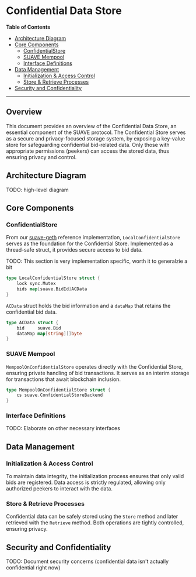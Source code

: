 <!-- omit from toc -->
# Confidential Data Store

<div class="hideInDocs">

**Table of Contents**

<!-- TOC -->

- [Architecture Diagram](#architecture-diagram)
- [Core Components](#core-components)
  - [ConfidentialStore](#confidentialstore)
  - [SUAVE Mempool](#suave-mempool)
  - [Interface Definitions](#interface-definitions)
- [Data Management](#data-management)
  - [Initialization \& Access Control](#initialization--access-control)
  - [Store \& Retrieve Processes](#store--retrieve-processes)
- [Security and Confidentiality](#security-and-confidentiality)

<!-- /TOC -->

---

</div>

<!-- omit from toc -->
## Overview

This document provides an overview of the Confidential Data Store, an essential component of the SUAVE protocol. The Confidential Store serves as a secure and privacy-focused storage system, by exposing a key-value store for safeguarding confidential bid-related data. Only those with appropriate permissions (peekers) can access the stored data, thus ensuring privacy and control.

## Architecture Diagram

TODO: high-level diagram

## Core Components

### ConfidentialStore

From our [suave-geth](https://github.com/flashbots/suave-geth/tree/main) reference implementation, `LocalConfidentialStore` serves as the foundation for the Confidential Store. Implemented as a thread-safe struct, it provides secure access to bid data.

TODO: This section is very implementation specific, worth it to generalzie a bit

```go
type LocalConfidentialStore struct {
	lock sync.Mutex
	bids map[suave.BidId]ACData
}
```

`ACData` struct holds the bid information and a `dataMap` that retains the confidential bid data.

```go
type ACData struct {
	bid     suave.Bid
	dataMap map[string][]byte
}
```

### SUAVE Mempool

`MempoolOnConfidentialStore` operates directly with the Confidential Store, ensuring private handling of bid transactions. It serves as an interim storage for transactions that await blockchain inclusion.

```go
type MempoolOnConfidentialStore struct {
	cs suave.ConfidentialStoreBackend
}
```

### Interface Definitions

TODO: Elaborate on other necessary interfaces

## Data Management

### Initialization & Access Control

To maintain data integrity, the initialization process ensures that only valid bids are registered. Data access is strictly regulated, allowing only authorized peekers to interact with the data.

### Store & Retrieve Processes

Confidential data can be safely stored using the `Store` method and later retrieved with the `Retrieve` method. Both operations are tightly controlled, ensuring privacy.

## Security and Confidentiality

TODO: Document security concerns (confidential data isn't actually confidential right now)
